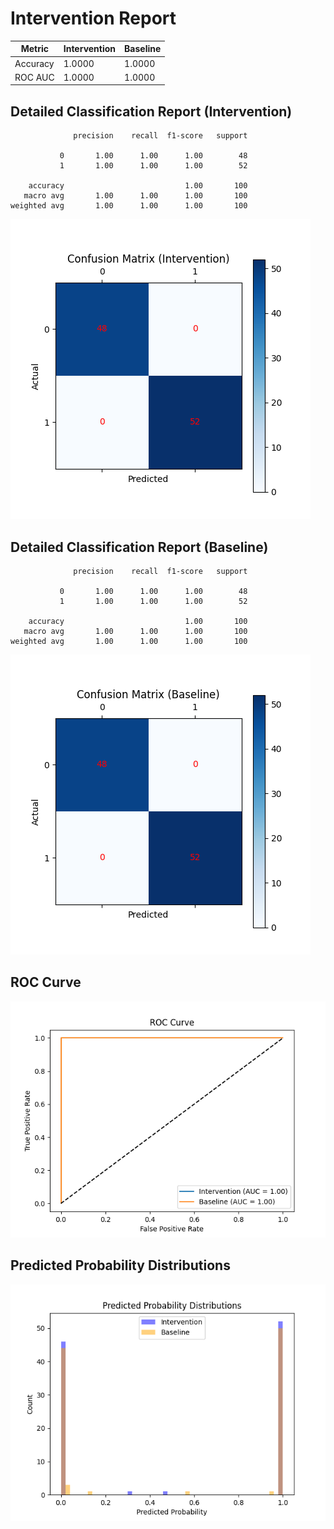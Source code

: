 
# Intervention Report

| Metric           | Intervention | Baseline |
|------------------|--------------|----------|
| Accuracy         | 1.0000     | 1.0000   |
| ROC AUC          | 1.0000     | 1.0000   |

## Detailed Classification Report (Intervention)

```
              precision    recall  f1-score   support

           0       1.00      1.00      1.00        48
           1       1.00      1.00      1.00        52

    accuracy                           1.00       100
   macro avg       1.00      1.00      1.00       100
weighted avg       1.00      1.00      1.00       100

```
![Confusion Matrix (Intervention)](/intervention_reports/f4793_m10.0_a50.0/confusion_matrix_intervention.png)

## Detailed Classification Report (Baseline)

```
              precision    recall  f1-score   support

           0       1.00      1.00      1.00        48
           1       1.00      1.00      1.00        52

    accuracy                           1.00       100
   macro avg       1.00      1.00      1.00       100
weighted avg       1.00      1.00      1.00       100

```
![Confusion Matrix (Baseline)](/intervention_reports/f4793_m10.0_a50.0/confusion_matrix_baseline.png)

## ROC Curve

![ROC Curve](/intervention_reports/f4793_m10.0_a50.0/roc_curve.png)

## Predicted Probability Distributions

![Probability Distributions](/intervention_reports/f4793_m10.0_a50.0/probability_distributions.png)
